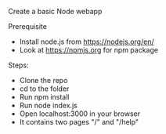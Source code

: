 Create a basic Node webapp

Prerequisite

- Install node.js from https://nodejs.org/en/
- Look at https://npmjs.org for npm package

Steps:

- Clone the repo
- cd to the folder
- Run npm install
- Run node index.js
- Open localhost:3000 in your browser
- It contains two pages "/" and "/help"
